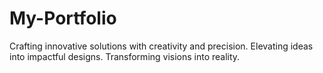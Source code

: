 # My-Portfolio
Crafting innovative solutions with creativity and precision. Elevating ideas into impactful designs. Transforming visions into reality.
